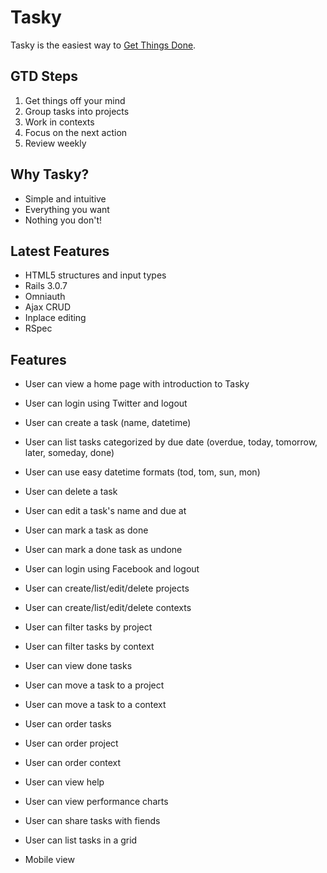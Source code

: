 # Tasky

Tasky is the easiest way to [Get Things Done](http://en.wikipedia.org/wiki/Getting_Things_Done).

## GTD Steps

1. Get things off your mind
2. Group tasks into projects
3. Work in contexts
4. Focus on the next action
5. Review weekly

## Why Tasky?

- Simple and intuitive
- Everything you want
- Nothing you don't!

## Latest Features

- HTML5 structures and input types
- Rails 3.0.7
- Omniauth
- Ajax CRUD
- Inplace editing
- RSpec

## Features

- User can view a home page with introduction to Tasky
- User can login using Twitter and logout
- User can create a task (name, datetime)
- User can list tasks categorized by due date (overdue, today, tomorrow, later, someday, done)
- User can use easy datetime formats (tod, tom, sun, mon)
- User can delete a task
- User can edit a task's name and due at

- User can mark a task as done
- User can mark a done task as undone
- User can login using Facebook and logout
- User can create/list/edit/delete projects
- User can create/list/edit/delete contexts
- User can filter tasks by project
- User can filter tasks by context
- User can view done tasks
- User can move a task to a project
- User can move a task to a context
- User can order tasks
- User can order project
- User can order context
- User can view help
- User can view performance charts
- User can share tasks with fiends
- User can list tasks in a grid
- Mobile view